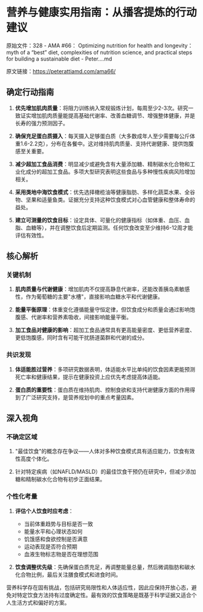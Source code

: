 # 营养与健康实用指南：从播客提炼的行动建议

原始文件：328 - AMA #66： Optimizing nutrition for health and longevity： myth of a “best” diet, complexities of nutrition science, and practical steps for building a sustainable diet - Peter….md

原文链接：https://peterattiamd.com/ama66/

<YouTube videoId="exopYOlONmE" />

## 确定行动指南

1. **优先增加肌肉质量**：将阻力训练纳入常规锻炼计划，每周至少2-3次。研究一致证实增加肌肉质量能提高基础代谢率、改善血糖调节、增强整体健康，并是长寿的强力预测因子。

2. **确保充足蛋白质摄入**：每天摄入足够蛋白质（大多数成年人至少需要每公斤体重1.6-2.2克），分布在各餐中。这对维持肌肉质量、支持代谢健康、提供饱腹感至关重要。

3. **减少超加工食品消费**：明显减少或避免含有大量添加糖、精制碳水化合物和工业化成分的超加工食品。多项大型研究表明这些食品与多种慢性疾病风险增加相关。

4. **采用类地中海饮食模式**：优先选择橄榄油等健康脂肪、多样化蔬菜水果、全谷物、坚果和适量鱼类。证据充分支持这种饮食模式对心血管健康和整体寿命的益处。

5. **建立可测量的饮食目标**：设定具体、可量化的健康指标（如体重、血压、血脂、血糖等），并在调整饮食后定期监测。任何饮食改变至少维持6-12周才能评估有效性。

## 核心解析

### 关键机制
1. **肌肉质量与代谢健康**：增加肌肉不仅提高静息代谢率，还能改善胰岛素敏感性，作为葡萄糖的主要"水槽"，直接影响血糖水平和代谢健康。

2. **能量平衡原理**：体重变化遵循能量守恒定律，但饮食成分和质量会通过影响饱腹感、代谢率和营养素吸收，间接影响能量平衡。

3. **加工食品对健康的影响**：超加工食品通常具有更高能量密度、更低营养密度、更低饱腹感，同时含有可能干扰肠道菌群和代谢的成分。

### 共识发现
1. **体适能胜过营养**：多项研究数据表明，体适能水平比单纯的饮食因素更能预测死亡率和健康结果，提示在健康投资上应优先考虑提高体适能。

2. **蛋白质的重要性**：蛋白质在维持肌肉、控制食欲和支持代谢健康方面的作用得到了广泛研究支持，是营养规划中的重点考量因素。

## 深入视角

### 不确定区域
1. "最佳饮食"的概念存在争议——人体对多种饮食模式具有适应能力，饮食有效性高度个体化。

2. 针对特定疾病（如NAFLD/MASLD）的最佳饮食干预仍在研究中，但减少添加糖和精制碳水化合物有初步正面结果。

### 个性化考量
1. **评估个人饮食时应考虑**：
   - 当前体重趋势与目标是否一致
   - 能量水平和心理状态如何
   - 饥饿感和食欲控制是否满意
   - 运动表现是否符合预期
   - 血液生物标志物是否在理想范围

2. **饮食调整优先级**：先确保蛋白质充足，再调整能量总量，然后微调脂肪和碳水化合物比例，最后关注膳食模式和进食时间。

营养科学存在固有挑战，包括研究局限性和人体适应性，因此应保持开放心态，避免对特定饮食方法持有过度确定性。最有效的饮食策略是既基于科学证据又适合个人生活方式和偏好的方案。